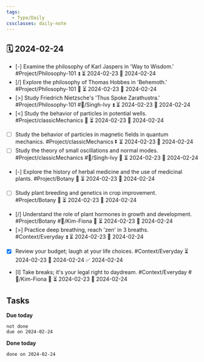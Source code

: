 ```yaml
---
tags:
  - Type/Daily
cssclasses: daily-note
---
```


## 🗓️ 2024-02-24

- [-] Examine the philosophy of Karl Jaspers in 'Way to Wisdom.' #Project/Philosophy-101 ⏫ ⏳ 2024-02-23 📅 2024-02-24
- [/] Explore the philosophy of Thomas Hobbes in 'Behemoth.' #Project/Philosophy-101 🔺 ⏳ 2024-02-23 📅 2024-02-24
- [>] Study Friedrich Nietzsche's 'Thus Spoke Zarathustra.' #Project/Philosophy-101 #👤/Singh-Ivy ⏫ ⏳ 2024-02-23 📅 2024-02-24
- [<] Study the behavior of particles in potential wells. #Project/classicMechanics 🔽 ⏳ 2024-02-23 📅 2024-02-24
- [ ] Study the behavior of particles in magnetic fields in quantum mechanics. #Project/classicMechanics ⏬ ⏳ 2024-02-23 📅 2024-02-24
- [ ] Study the theory of small oscillations and normal modes. #Project/classicMechanics #👤/Singh-Ivy 🔼 ⏳ 2024-02-23 📅 2024-02-24
- [-] Explore the history of herbal medicine and the use of medicinal plants. #Project/Botany 🔼 ⏳ 2024-02-23 📅 2024-02-24
- [ ] Study plant breeding and genetics in crop improvement. #Project/Botany 🔼 ⏳ 2024-02-23 📅 2024-02-24
- [/] Understand the role of plant hormones in growth and development. #Project/Botany #👤/Kim-Fiona 🔽 ⏳ 2024-02-23 📅 2024-02-24
- [>] Practice deep breathing, reach 'zen' in 3 breaths. #Context/Everyday ⏫ ⏳ 2024-02-23 📅 2024-02-24
- [x] Review your budget; laugh at your life choices. #Context/Everyday ⏳ 2024-02-23 📅 2024-02-24 ✅ 2024-02-24
- [I] Take breaks; it's your legal right to daydream. #Context/Everyday #👤/Kim-Fiona 🔽 ⏳ 2024-02-23 📅 2024-02-24

## Tasks

**Due today**

```tasks
not done
due on 2024-02-24
```

**Done today**

```tasks
done on 2024-02-24
```
            
